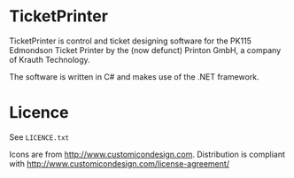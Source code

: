 # TicketPrinter
TicketPrinter is control and ticket designing software for the PK115 Edmondson Ticket Printer by the (now defunct) Printon GmbH, a company of Krauth Technology.

The software is written in C# and makes use of the .NET framework.

# Licence

See `LICENCE.txt`


Icons are from http://www.customicondesign.com. Distribution is compliant with http://www.customicondesign.com/license-agreement/